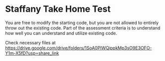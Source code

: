# Staffany Take Home Test

You are free to modify the starting code, but you are not allowed to entirely throw out the existing code. Part of the assessment criteria is to understand how well you can understand and utilize existing code.

Check necessary files at https://drive.google.com/drive/folders/1SoA0PIWQippkMp3sO9E3OFO-Y1m-X5fD?usp=share_link
